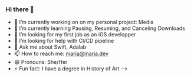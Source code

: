 ### Hi there 👋

- 🔭 I’m currently working on on my personal project: Media
- 🌱 I’m currently learning Pausing, Resuming, and Canceling Downloads
- 👯 I’m looking for my first job as an iOS developper
- 🤔 I’m looking for help with CI/CD pipeline
- 💬 Ask me about Swift, Adalab
- 📫 How to reach me: maria@maria.dev
- 😄 Pronouns: She/Her
- ⚡ Fun fact: I have a degree in History of Art
-->
